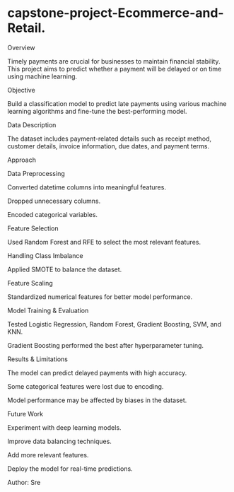 # capstone-project-Ecommerce-and-Retail.

Overview

Timely payments are crucial for businesses to maintain financial stability. This project aims to predict whether a payment will be delayed or on time using machine learning.

Objective

Build a classification model to predict late payments using various machine learning algorithms and fine-tune the best-performing model.

Data Description

The dataset includes payment-related details such as receipt method, customer details, invoice information, due dates, and payment terms.

Approach

Data Preprocessing

Converted datetime columns into meaningful features.

Dropped unnecessary columns.

Encoded categorical variables.

Feature Selection

Used Random Forest and RFE to select the most relevant features.

Handling Class Imbalance

Applied SMOTE to balance the dataset.

Feature Scaling

Standardized numerical features for better model performance.

Model Training & Evaluation

Tested Logistic Regression, Random Forest, Gradient Boosting, SVM, and KNN.

Gradient Boosting performed the best after hyperparameter tuning.

Results & Limitations

The model can predict delayed payments with high accuracy.

Some categorical features were lost due to encoding.

Model performance may be affected by biases in the dataset.

Future Work

Experiment with deep learning models.

Improve data balancing techniques.

Add more relevant features.

Deploy the model for real-time predictions.

Author: Sre
